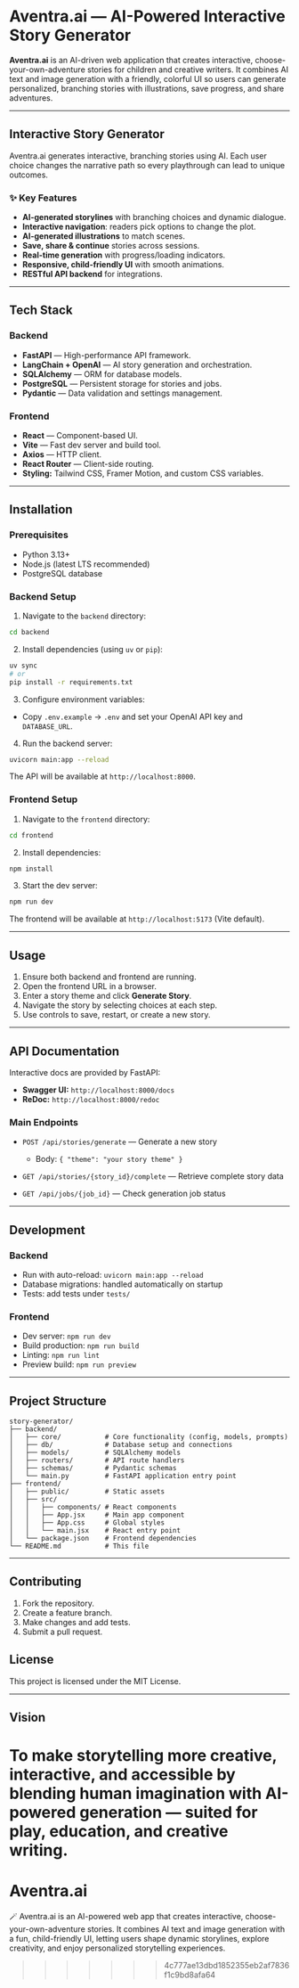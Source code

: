 # Aventra.ai — AI-Powered Interactive Story Generator

**Aventra.ai** is an AI-driven web application that creates interactive, choose-your-own-adventure stories for children and creative writers. It combines AI text and image generation with a friendly, colorful UI so users can generate personalized, branching stories with illustrations, save progress, and share adventures.

---

## Interactive Story Generator

Aventra.ai generates interactive, branching stories using AI. Each user choice changes the narrative path so every playthrough can lead to unique outcomes.

### ✨ Key Features

* **AI-generated storylines** with branching choices and dynamic dialogue.
* **Interactive navigation**: readers pick options to change the plot.
* **AI-generated illustrations** to match scenes.
* **Save, share & continue** stories across sessions.
* **Real-time generation** with progress/loading indicators.
* **Responsive, child-friendly UI** with smooth animations.
* **RESTful API backend** for integrations.

---

## Tech Stack

### Backend

* **FastAPI** — High-performance API framework.
* **LangChain + OpenAI** — AI story generation and orchestration.
* **SQLAlchemy** — ORM for database models.
* **PostgreSQL** — Persistent storage for stories and jobs.
* **Pydantic** — Data validation and settings management.

### Frontend

* **React** — Component-based UI.
* **Vite** — Fast dev server and build tool.
* **Axios** — HTTP client.
* **React Router** — Client-side routing.
* **Styling:** Tailwind CSS, Framer Motion, and custom CSS variables.

---

## Installation

### Prerequisites

* Python 3.13+
* Node.js (latest LTS recommended)
* PostgreSQL database

### Backend Setup

1. Navigate to the `backend` directory:

```bash
cd backend
```

2. Install dependencies (using `uv` or `pip`):

```bash
uv sync
# or
pip install -r requirements.txt
```

3. Configure environment variables:

* Copy `.env.example` → `.env` and set your OpenAI API key and `DATABASE_URL`.

4. Run the backend server:

```bash
uvicorn main:app --reload
```

The API will be available at `http://localhost:8000`.

### Frontend Setup

1. Navigate to the `frontend` directory:

```bash
cd frontend
```

2. Install dependencies:

```bash
npm install
```

3. Start the dev server:

```bash
npm run dev
```

The frontend will be available at `http://localhost:5173` (Vite default).

---

## Usage

1. Ensure both backend and frontend are running.
2. Open the frontend URL in a browser.
3. Enter a story theme and click **Generate Story**.
4. Navigate the story by selecting choices at each step.
5. Use controls to save, restart, or create a new story.

---

## API Documentation

Interactive docs are provided by FastAPI:

* **Swagger UI:** `http://localhost:8000/docs`
* **ReDoc:** `http://localhost:8000/redoc`

### Main Endpoints

* `POST /api/stories/generate` — Generate a new story

  * Body: `{ "theme": "your story theme" }`
* `GET /api/stories/{story_id}/complete` — Retrieve complete story data
* `GET /api/jobs/{job_id}` — Check generation job status

---

## Development

### Backend

* Run with auto-reload: `uvicorn main:app --reload`
* Database migrations: handled automatically on startup
* Tests: add tests under `tests/`

### Frontend

* Dev server: `npm run dev`
* Build production: `npm run build`
* Linting: `npm run lint`
* Preview build: `npm run preview`

---

## Project Structure

```
story-generator/
├── backend/
│   ├── core/           # Core functionality (config, models, prompts)
│   ├── db/             # Database setup and connections
│   ├── models/         # SQLAlchemy models
│   ├── routers/        # API route handlers
│   ├── schemas/        # Pydantic schemas
│   └── main.py         # FastAPI application entry point
├── frontend/
│   ├── public/         # Static assets
│   ├── src/
│   │   ├── components/ # React components
│   │   ├── App.jsx     # Main app component
│   │   ├── App.css     # Global styles
│   │   └── main.jsx    # React entry point
│   └── package.json    # Frontend dependencies
└── README.md           # This file
```

---

## Contributing

1. Fork the repository.
2. Create a feature branch.
3. Make changes and add tests.
4. Submit a pull request.

## License

This project is licensed under the MIT License.

---

## Vision

To make storytelling more creative, interactive, and accessible by blending human imagination with AI-powered generation — suited for play, education, and creative writing.
=======
# Aventra.ai
🪄 Aventra.ai is an AI-powered web app that creates interactive, choose-your-own-adventure stories. It combines AI text and image generation with a fun, child-friendly UI, letting users shape dynamic storylines, explore creativity, and enjoy personalized storytelling experiences.
>>>>>>> 4c777ae13dbd1852355eb2af7836f1c9bd8afa64
